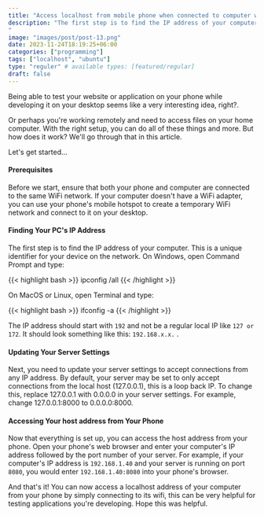 ```yaml
---
title: "Access localhost from mobile phone when connected to computer wifi"
description: "The first step is to find the IP address of your computer. This is a unique identifier for your device on the network. On Windows, open Command Prompt and type:
"
image: "images/post/post-13.png"
date: 2023-11-24T18:19:25+06:00
categories: ["programming"]
tags: ["localhost", "ubuntu"]
type: "reguler" # available types: [featured/regular]
draft: false
---
```


Being able to test your website or application on your phone while developing it on your desktop seems like a very interesting idea, right?. 

Or perhaps you're working remotely and need to access files on your home computer. 
With the right setup, you can do all of these things and more. But how does it work? We'll go through that in this article.

Let's get started...

#### Prerequisites
Before we start, ensure that both your phone and computer are connected to the same WiFi network. If your computer doesn't have a WiFi adapter, you can use your phone's mobile hotspot to create a temporary WiFi network and connect to it on your desktop.

#### Finding Your PC's IP Address
The first step is to find the IP address of your computer. This is a unique identifier for your device on the network. On Windows, open Command Prompt and type:

{{< highlight bash >}}
ipconfig /all
{{< /highlight >}}

On MacOS or Linux, open Terminal and type:

{{< highlight bash >}}
ifconfig -a
{{< /highlight >}}

The IP address should start with `192` and not be a regular local IP like `127 or 172`. It should look something like this: `192.168.x.x.` .

#### Updating Your Server Settings
Next, you need to update your server settings to accept connections from any IP address. By default, your server may be set to only accept connections from the local host (127.0.0.1), this is a loop back IP. To change this, replace 127.0.0.1 with 0.0.0.0 in your server settings. For example, change 127.0.0.1:8000 to 0.0.0.0:8000.

#### Accessing Your host address from Your Phone
Now that everything is set up, you can access the host address from your phone. Open your phone's web browser and enter your computer's IP address followed by the port number of your server. For example, if your computer's IP address is `192.168.1.40` and your server is running on port `8080`, you would enter `192.168.1.40:8080` into your phone's browser.

And that's it! You can now access a localhost address of your computer from your phone by simply connecting to its wifi, this can be very helpful for testing applications you're developing. Hope this was helpful.